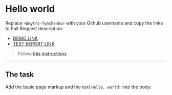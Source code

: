 # Hello world
Replace `<Dmytro-Tymchenko>` with your Github username and copy the links to Pull Request description:
- [DEMO LINK](https://Dmytro-Tymchenko.github.io/layout_html-form/)
- [TEST REPORT LINK](https://Dmytro-Tymchenko.github.io/layout_html-form/report/html_report/)

> Follow [this instructions](https://mate-academy.github.io/layout_task-guideline/#how-to-solve-the-layout-tasks-on-github)
___

## The task
Add the basic page markup and the text `Hello, world!` into the body.
